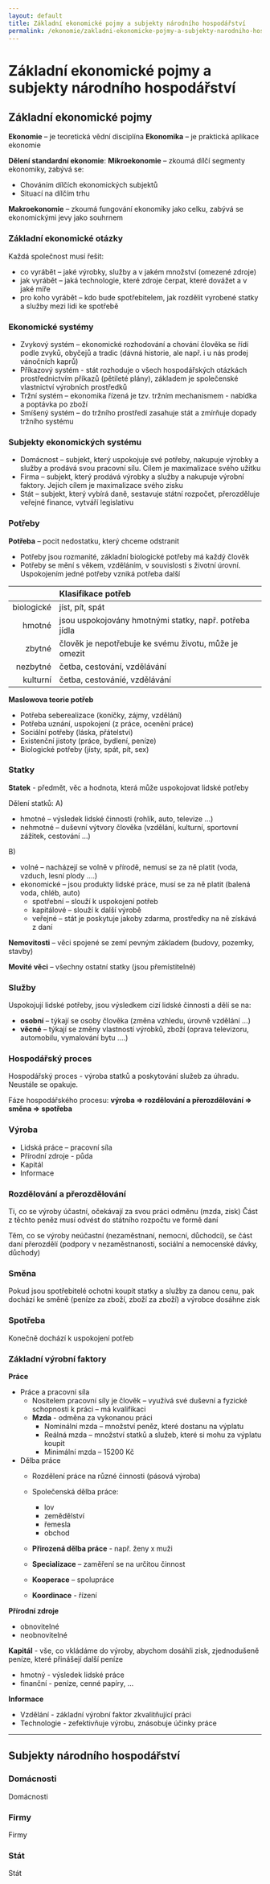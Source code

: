 ```yaml
---
layout: default
title: Základní ekonomické pojmy a subjekty národního hospodářství
permalink: /ekonomie/zakladni-ekonomicke-pojmy-a-subjekty-narodniho-hospodarstvi/
---
```


Základní ekonomické pojmy a subjekty národního hospodářství
===========================================================

Základní ekonomické pojmy
-------------------------

**Ekonomie** – je teoretická vědní disciplína
**Ekonomika** – je praktická aplikace ekonomie

**Dělení standardní ekonomie**:
**Mikroekonomie** – zkoumá dílčí segmenty ekonomiky, zabývá se:
- Chováním dílčích ekonomických subjektů
- Situací na dílčím trhu 

**Makroekonomie** – zkoumá fungování ekonomiky jako celku, zabývá se ekonomickými jevy jako souhrnem

### Základní ekonomické otázky

Každá společnost musí řešit:
- co vyrábět – jaké výrobky, služby a v jakém množství (omezené zdroje)
- jak vyrábět – jaká technologie, které zdroje čerpat, které dovážet a v jaké míře
- pro koho vyrábět – kdo bude spotřebitelem, jak rozdělit vyrobené statky a služby mezi lidi ke spotřebě

### Ekonomické systémy

- Zvykový systém – ekonomické rozhodování a chování člověka se řídí podle zvyků, obyčejů a tradic (dávná historie, ale např. i u nás prodej vánočních kaprů)
- Příkazový systém - stát rozhoduje o všech hospodářských otázkách prostřednictvím příkazů (pětileté plány), základem je společenské vlastnictví výrobních prostředků
- Tržní systém – ekonomika řízená je tzv. tržním  mechanismem - nabídka a poptávka po zboží
- Smíšený systém – do tržního prostředí zasahuje stát a zmírňuje dopady tržního systému

### Subjekty ekonomických systému

- Domácnost – subjekt, který uspokojuje  své potřeby, nakupuje výrobky a služby a prodává svou pracovní sílu. Cílem je maximalizace svého užitku
- Firma – subjekt, který prodává výrobky a služby  a  nakupuje výrobní faktory. Jejich cílem je maximalizace svého zisku
- Stát – subjekt, který vybírá daně, sestavuje státní rozpočet, přerozděluje veřejné finance, vytváří legislativu

### Potřeby

**Potřeba** – pocit nedostatku, který chceme odstranit
- Potřeby jsou rozmanité, základní biologické potřeby má každý člověk
- Potřeby se mění s věkem, vzděláním, v souvislosti s životní úrovní. Uspokojením jedné potřeby vzniká potřeba další

|            | Klasifikace potřeb                                     |
|-----------:|:-------------------------------------------------------|
| biologické | jíst, pít, spát                                        |
| hmotné     | jsou uspokojovány hmotnými statky, např. potřeba jídla |
| zbytné     | člověk je nepotřebuje ke svému životu, může je omezit  |
| nezbytné   | četba, cestování, vzdělávání                           |
| kulturní   | četba, cestováníé, vzdělávání                          |

**Maslowova teorie potřeb**
- Potřeba seberealizace (koníčky, zájmy, vzdělání)
- Potřeba uznání, uspokojení (z práce, ocenění práce)
- Sociální potřeby (láska, přátelství)
- Existenční jistoty (práce, bydlení, peníze)
- Biologické potřeby (jísty, spát, pít, sex)

### Statky

**Statek** - předmět, věc a hodnota, která může  uspokojovat lidské potřeby

Dělení statků:
A)
- hmotné – výsledek lidské činnosti (rohlík, auto, televize …)
- nehmotné – duševní výtvory člověka (vzdělání, kulturní, sportovní zážitek, cestování …)

B)
- volné – nacházejí se volně v přírodě, nemusí se za ně platit (voda, vzduch, lesní plody ….)
- ekonomické – jsou produkty lidské práce, musí se za ně platit (balená voda, chléb, auto)
	- spotřební – slouží k uspokojení potřeb
	- kapitálové – slouží k další výrobě
	- veřejné – stát je poskytuje jakoby zdarma, prostředky na ně získává z daní

**Nemovitosti** – věci spojené se zemí pevným   základem (budovy, pozemky, stavby)

**Movité věci** – všechny ostatní statky (jsou přemístitelné)

### Služby

Uspokojují lidské potřeby, jsou výsledkem cizí lidské činnosti a dělí se na:
- **osobní** – týkají se osoby člověka (změna vzhledu, úrovně vzdělání …)
- **věcné** – týkají se změny vlastností výrobků, zboží (oprava televizoru, automobilu, vymalování bytu ….)

### Hospodářský proces

Hospodářský proces - výroba statků a poskytování služeb za úhradu. Neustále se opakuje. 

Fáze hospodářského procesu:
**výroba => rozdělování a přerozdělování => směna => spotřeba**

### Výroba

- Lidská práce – pracovní síla
- Přírodní zdroje - půda
- Kapitál 
- Informace

### Rozdělování a přerozdělování

Ti, co se výroby účastní, očekávají za svou práci odměnu  (mzda, zisk) 
Část z těchto peněz musí odvést do státního rozpočtu  ve formě daní

Těm, co se výroby neúčastní  (nezaměstnaní, nemocní, důchodci), se část daní přerozdělí (podpory v nezaměstnanosti, sociální a nemocenské dávky, důchody)

### Směna

Pokud jsou spotřebitelé ochotni koupit statky a služby  za danou cenu, pak dochází ke směně (peníze za zboží, zboží za zboží) a výrobce dosáhne zisk

### Spotřeba

Konečně dochází k uspokojení potřeb

### Základní výrobní faktory

**Práce**
- Práce a pracovní síla
    - Nositelem pracovní síly je člověk – využívá své duševní a fyzické schopnosti k práci – má kvalifikaci
    - **Mzda** - odměna za vykonanou práci
        - Nominální mzda – množství peněz, které 	dostanu na výplatu
        - Reálná mzda – množství statků a služeb, 	které si mohu za výplatu koupit
        - Minimální mzda – 15200 Kč
- Dělba práce
    - Rozdělení práce na různé činnosti (pásová výroba)
    - Společenská dělba práce:
        - lov
        - zemědělství
        - řemesla
        - obchod

    - **Přirozená dělba práce** - např. ženy x muži
    - **Specializace** – zaměření se na určitou činnost
    - **Kooperace** – spolupráce	
    - **Koordinace** - řízení

**Přírodní zdroje**
- obnovitelné
- neobnovitelné

**Kapitál** - vše, co vkládáme do výroby, abychom dosáhli zisk, zjednodušeně peníze, které přinášejí další peníze
- hmotný - výsledek lidské práce
- finanční - peníze, cenné papíry, ...

**Informace**
- Vzdělání - základní výrobní faktor zkvalitňující práci
- Technologie - zefektivňuje výrobu, znásobuje účinky práce

------------------------------------------------------------------------

Subjekty národního hospodářství
-------------------------------

### Domácnosti

Domácnosti

### Firmy

Firmy

### Stát

Stát
